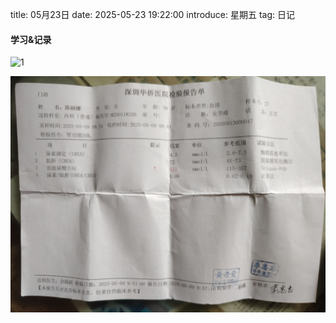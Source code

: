title: 05月23日
date: 2025-05-23 19:22:00
introduce: 星期五
tag: 日记

#### 学习&记录
![1](/static/img/2025/05/23/1.jpg)

![2](/static/img/2025/05/23/2.jpg)

